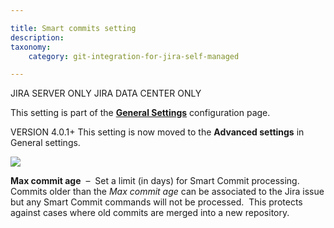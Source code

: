 ```yaml
---

title: Smart commits setting
description:
taxonomy:
    category: git-integration-for-jira-self-managed

---
```

JIRA SERVER ONLY JIRA DATA CENTER ONLY

This setting is part of the [**General Settings**](/git-integration-for-jira-self-managed/General-Settings) configuration page.

VERSION 4.0.1+ This setting is now moved to the **Advanced settings** in General settings.

![](https://bigbrassband.atlassian.net/wiki/download/thumbnails/1207828834/gitserver-gencfg-smart-commits-age.png?version=1&modificationDate=1647775792877&cacheVersion=1&api=v2&width=668&height=99)

**Max commit age**  –  Set a limit (in days) for Smart Commit processing.  Commits older than the _Max commit age_ can be associated to the Jira issue but any Smart Commit commands will not be processed.  This protects against cases where old commits are merged into a new repository.

